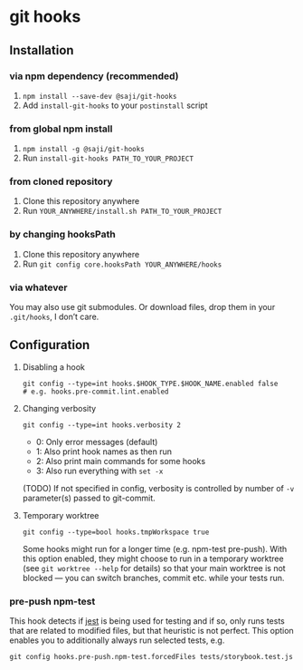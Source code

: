 git hooks
=========

Installation
------------

### via npm dependency (recommended)

1. `npm install --save-dev @saji/git-hooks`
2. Add `install-git-hooks` to your `postinstall` script

### from global npm install

1. `npm install -g @saji/git-hooks`
2. Run `install-git-hooks PATH_TO_YOUR_PROJECT`

### from cloned repository

1. Clone this repository anywhere
2. Run `YOUR_ANYWHERE/install.sh PATH_TO_YOUR_PROJECT`

### by changing hooksPath

1. Clone this repository anywhere
2. Run `git config core.hooksPath YOUR_ANYWHERE/hooks`

### via whatever

You may also use git submodules. Or download files, drop them in your
`.git/hooks`, I don’t care.


Configuration
-------------

1. Disabling a hook

       git config --type=int hooks.$HOOK_TYPE.$HOOK_NAME.enabled false
       # e.g. hooks.pre-commit.lint.enabled

2. Changing verbosity

       git config --type=int hooks.verbosity 2

   - 0: Only error messages (default)
   - 1: Also print hook names as then run
   - 2: Also print main commands for some hooks
   - 3: Also run everything with `set -x`

   (TODO) If not specified in config, verbosity is controlled by number
   of `-v` parameter(s) passed to git-commit.

3. Temporary worktree

       git config --type=bool hooks.tmpWorkspace true

   Some hooks might run for a longer time (e.g. npm-test pre-push). With
   this option enabled, they might choose to run in a temporary worktree
   (see `git worktree --help` for details) so that your main worktree is
   not blocked — you can switch branches, commit etc. while your tests
   run.


### pre-push npm-test

This hook detects if [jest] is being used for testing and if so, only
runs tests that are related to modified files, but that heuristic is not
perfect. This option enables you to additionally always run selected
tests, e.g.

    git config hooks.pre-push.npm-test.forcedFiles tests/storybook.test.js


[jest]: https://jestjs.io/
[`--findRelatedTests`]: https://jestjs.io/docs/en/cli#--findrelatedtests-spaceseparatedlistofsourcefiles
